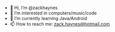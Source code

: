 - 👋 Hi, I’m @zackhaynes
- 👀 I’m interested in computers/music/code
- 🌱 I’m currently learning Java/Android
- 📫 How to reach me: zack.haynes@hotmail.com

<!---
zackhaynes/zackhaynes is a ✨ special ✨ repository because its `README.md` (this file) appears on your GitHub profile.
You can click the Preview link to take a look at your changes.
--->
